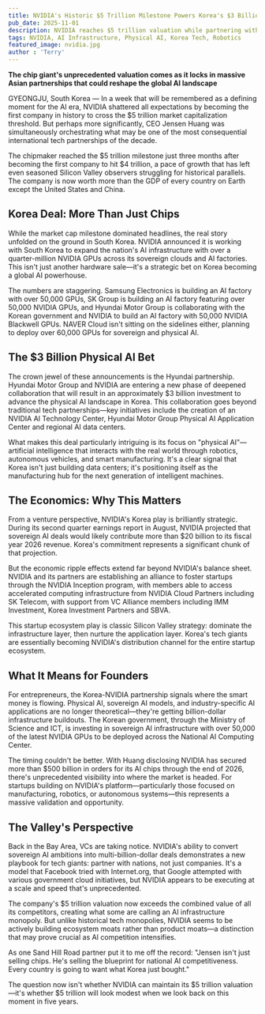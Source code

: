 ```yaml
---
title: NVIDIA's Historic $5 Trillion Milestone Powers Korea's $3 Billion AI Revolution
pub_date: 2025-11-01
description: NVIDIA reaches $5 trillion valuation while partnering with Korea on $3B physical AI infrastructure, deploying 250K+ GPUs across Samsung, SK, Hyundai and NAVER Cloud facilities.
tags: NVIDIA, AI Infrastructure, Physical AI, Korea Tech, Robotics
featured_image: nvidia.jpg
author : 'Terry'
---
```


**The chip giant's unprecedented valuation comes as it locks in massive Asian partnerships that could reshape the global AI landscape**

GYEONGJU, South Korea — In a week that will be remembered as a defining moment for the AI era, NVIDIA shattered all expectations by becoming the first company in history to cross the $5 trillion market capitalization threshold. But perhaps more significantly, CEO Jensen Huang was simultaneously orchestrating what may be one of the most consequential international tech partnerships of the decade.

The chipmaker reached the $5 trillion milestone just three months after becoming the first company to hit $4 trillion, a pace of growth that has left even seasoned Silicon Valley observers struggling for historical parallels. The company is now worth more than the GDP of every country on Earth except the United States and China.

## Korea Deal: More Than Just Chips

While the market cap milestone dominated headlines, the real story unfolded on the ground in South Korea. NVIDIA announced it is working with South Korea to expand the nation's AI infrastructure with over a quarter-million NVIDIA GPUs across its sovereign clouds and AI factories. This isn't just another hardware sale—it's a strategic bet on Korea becoming a global AI powerhouse.

The numbers are staggering. Samsung Electronics is building an AI factory with over 50,000 GPUs, SK Group is building an AI factory featuring over 50,000 NVIDIA GPUs, and Hyundai Motor Group is collaborating with the Korean government and NVIDIA to build an AI factory with 50,000 NVIDIA Blackwell GPUs. NAVER Cloud isn't sitting on the sidelines either, planning to deploy over 60,000 GPUs for sovereign and physical AI.

## The $3 Billion Physical AI Bet

The crown jewel of these announcements is the Hyundai partnership. Hyundai Motor Group and NVIDIA are entering a new phase of deepened collaboration that will result in an approximately $3 billion investment to advance the physical AI landscape in Korea. This collaboration goes beyond traditional tech partnerships—key initiatives include the creation of an NVIDIA AI Technology Center, Hyundai Motor Group Physical AI Application Center and regional AI data centers.

What makes this deal particularly intriguing is its focus on "physical AI"—artificial intelligence that interacts with the real world through robotics, autonomous vehicles, and smart manufacturing. It's a clear signal that Korea isn't just building data centers; it's positioning itself as the manufacturing hub for the next generation of intelligent machines.

## The Economics: Why This Matters

From a venture perspective, NVIDIA's Korea play is brilliantly strategic. During its second quarter earnings report in August, NVIDIA projected that sovereign AI deals would likely contribute more than $20 billion to its fiscal year 2026 revenue. Korea's commitment represents a significant chunk of that projection.

But the economic ripple effects extend far beyond NVIDIA's balance sheet. NVIDIA and its partners are establishing an alliance to foster startups through the NVIDIA Inception program, with members able to access accelerated computing infrastructure from NVIDIA Cloud Partners including SK Telecom, with support from VC Alliance members including IMM Investment, Korea Investment Partners and SBVA.

This startup ecosystem play is classic Silicon Valley strategy: dominate the infrastructure layer, then nurture the application layer. Korea's tech giants are essentially becoming NVIDIA's distribution channel for the entire startup ecosystem.

## What It Means for Founders

For entrepreneurs, the Korea-NVIDIA partnership signals where the smart money is flowing. Physical AI, sovereign AI models, and industry-specific AI applications are no longer theoretical—they're getting billion-dollar infrastructure buildouts. The Korean government, through the Ministry of Science and ICT, is investing in sovereign AI infrastructure with over 50,000 of the latest NVIDIA GPUs to be deployed across the National AI Computing Center.

The timing couldn't be better. With Huang disclosing NVIDIA has secured more than $500 billion in orders for its AI chips through the end of 2026, there's unprecedented visibility into where the market is headed. For startups building on NVIDIA's platform—particularly those focused on manufacturing, robotics, or autonomous systems—this represents a massive validation and opportunity.

## The Valley's Perspective

Back in the Bay Area, VCs are taking notice. NVIDIA's ability to convert sovereign AI ambitions into multi-billion-dollar deals demonstrates a new playbook for tech giants: partner with nations, not just companies. It's a model that Facebook tried with Internet.org, that Google attempted with various government cloud initiatives, but NVIDIA appears to be executing at a scale and speed that's unprecedented.

The company's $5 trillion valuation now exceeds the combined value of all its competitors, creating what some are calling an AI infrastructure monopoly. But unlike historical tech monopolies, NVIDIA seems to be actively building ecosystem moats rather than product moats—a distinction that may prove crucial as AI competition intensifies.

As one Sand Hill Road partner put it to me off the record: "Jensen isn't just selling chips. He's selling the blueprint for national AI competitiveness. Every country is going to want what Korea just bought."

The question now isn't whether NVIDIA can maintain its $5 trillion valuation—it's whether $5 trillion will look modest when we look back on this moment in five years.